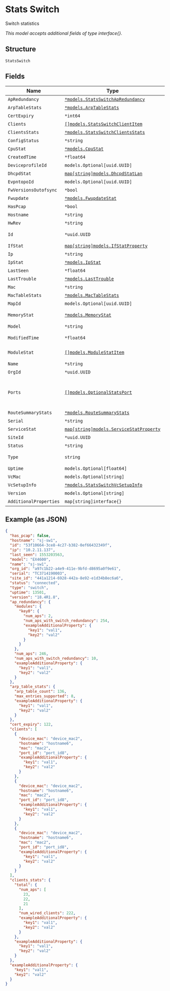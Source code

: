 
# Stats Switch

Switch statistics

*This model accepts additional fields of type interface{}.*

## Structure

`StatsSwitch`

## Fields

| Name | Type | Tags | Description |
|  --- | --- | --- | --- |
| `ApRedundancy` | [`*models.StatsSwitchApRedundancy`](../../doc/models/stats-switch-ap-redundancy.md) | Optional | - |
| `ArpTableStats` | [`*models.ArpTableStats`](../../doc/models/arp-table-stats.md) | Optional | - |
| `CertExpiry` | `*int64` | Optional | - |
| `Clients` | [`[]models.StatsSwitchClientItem`](../../doc/models/stats-switch-client-item.md) | Optional | - |
| `ClientsStats` | [`*models.StatsSwitchClientsStats`](../../doc/models/stats-switch-clients-stats.md) | Optional | - |
| `ConfigStatus` | `*string` | Optional | - |
| `CpuStat` | [`*models.CpuStat`](../../doc/models/cpu-stat.md) | Optional | - |
| `CreatedTime` | `*float64` | Optional | When the object has been created, in epoch |
| `DeviceprofileId` | `models.Optional[uuid.UUID]` | Optional | - |
| `DhcpdStat` | [`map[string]models.DhcpdStatLan`](../../doc/models/dhcpd-stat-lan.md) | Optional | Property key is the network name |
| `EvpntopoId` | `models.Optional[uuid.UUID]` | Optional | - |
| `FwVersionsOutofsync` | `*bool` | Optional | - |
| `Fwupdate` | [`*models.FwupdateStat`](../../doc/models/fwupdate-stat.md) | Optional | - |
| `HasPcap` | `*bool` | Optional | Whether the switch supports packet capture |
| `Hostname` | `*string` | Optional | Hostname reported by the device |
| `HwRev` | `*string` | Optional | Device hardware revision number |
| `Id` | `*uuid.UUID` | Optional | Unique ID of the object instance in the Mist Organnization |
| `IfStat` | [`map[string]models.IfStatProperty`](../../doc/models/if-stat-property.md) | Optional | Property key is the interface name |
| `Ip` | `*string` | Optional | - |
| `IpStat` | [`*models.IpStat`](../../doc/models/ip-stat.md) | Optional | - |
| `LastSeen` | `*float64` | Optional | - |
| `LastTrouble` | [`*models.LastTrouble`](../../doc/models/last-trouble.md) | Optional | Last trouble code of switch |
| `Mac` | `*string` | Optional | - |
| `MacTableStats` | [`*models.MacTableStats`](../../doc/models/mac-table-stats.md) | Optional | - |
| `MapId` | `models.Optional[uuid.UUID]` | Optional | - |
| `MemoryStat` | [`*models.MemoryStat`](../../doc/models/memory-stat.md) | Optional | Memory usage stat (for virtual chassis, memory usage of master RE) |
| `Model` | `*string` | Optional | - |
| `ModifiedTime` | `*float64` | Optional | When the object has been modified for the last time, in epoch |
| `ModuleStat` | [`[]models.ModuleStatItem`](../../doc/models/module-stat-item.md) | Optional | **Constraints**: *Minimum Items*: `1`, *Unique Items Required* |
| `Name` | `*string` | Optional | Device name if configured |
| `OrgId` | `*uuid.UUID` | Optional | - |
| `Ports` | [`[]models.OptionalStatsPort`](../../doc/models/optional-stats-port.md) | Optional | Only present when `ports` in `fields` query parameter. Each port object is same as `GET /api/v1/sites/:site_id/stats/ports/search` result object, except that org_id, site_id, mac, model are removed |
| `RouteSummaryStats` | [`*models.RouteSummaryStats`](../../doc/models/route-summary-stats.md) | Optional | - |
| `Serial` | `*string` | Optional | - |
| `ServiceStat` | [`map[string]models.ServiceStatProperty`](../../doc/models/service-stat-property.md) | Optional | - |
| `SiteId` | `*uuid.UUID` | Optional | - |
| `Status` | `*string` | Optional | - |
| `Type` | `string` | Required, Constant | Device Type. enum: `switch`<br>**Value**: `"switch"` |
| `Uptime` | `models.Optional[float64]` | Optional | - |
| `VcMac` | `models.Optional[string]` | Optional | - |
| `VcSetupInfo` | [`*models.StatsSwitchVcSetupInfo`](../../doc/models/stats-switch-vc-setup-info.md) | Optional | - |
| `Version` | `models.Optional[string]` | Optional | - |
| `AdditionalProperties` | `map[string]interface{}` | Optional | - |

## Example (as JSON)

```json
{
  "has_pcap": false,
  "hostname": "sj-sw1",
  "id": "53f10664-3ce8-4c27-b382-0ef66432349f",
  "ip": "10.2.11.137",
  "last_seen": 1553203563,
  "model": "EX4600",
  "name": "sj-sw1",
  "org_id": "a97c1b22-a4e9-411e-9bfd-d8695a0f9e61",
  "serial": "TC3714190003",
  "site_id": "441a1214-6928-442a-8e92-e1d34b8ec6a6",
  "status": "connected",
  "type": "switch",
  "uptime": 13501,
  "version": "18.4R1.8",
  "ap_redundancy": {
    "modules": {
      "key0": {
        "num_aps": 2,
        "num_aps_with_switch_redundancy": 254,
        "exampleAdditionalProperty": {
          "key1": "val1",
          "key2": "val2"
        }
      }
    },
    "num_aps": 246,
    "num_aps_with_switch_redundancy": 10,
    "exampleAdditionalProperty": {
      "key1": "val1",
      "key2": "val2"
    }
  },
  "arp_table_stats": {
    "arp_table_count": 136,
    "max_entries_supported": 8,
    "exampleAdditionalProperty": {
      "key1": "val1",
      "key2": "val2"
    }
  },
  "cert_expiry": 122,
  "clients": [
    {
      "device_mac": "device_mac2",
      "hostname": "hostname6",
      "mac": "mac2",
      "port_id": "port_id8",
      "exampleAdditionalProperty": {
        "key1": "val1",
        "key2": "val2"
      }
    },
    {
      "device_mac": "device_mac2",
      "hostname": "hostname6",
      "mac": "mac2",
      "port_id": "port_id8",
      "exampleAdditionalProperty": {
        "key1": "val1",
        "key2": "val2"
      }
    },
    {
      "device_mac": "device_mac2",
      "hostname": "hostname6",
      "mac": "mac2",
      "port_id": "port_id8",
      "exampleAdditionalProperty": {
        "key1": "val1",
        "key2": "val2"
      }
    }
  ],
  "clients_stats": {
    "total": {
      "num_aps": [
        23,
        22,
        21
      ],
      "num_wired_clients": 222,
      "exampleAdditionalProperty": {
        "key1": "val1",
        "key2": "val2"
      }
    },
    "exampleAdditionalProperty": {
      "key1": "val1",
      "key2": "val2"
    }
  },
  "exampleAdditionalProperty": {
    "key1": "val1",
    "key2": "val2"
  }
}
```

